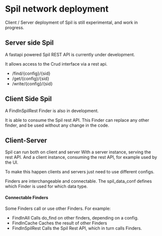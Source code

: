 # Spil network deployment

Client / Server deployment of Spil is still experimental, and work in progress.

## Server side Spil

A fastapi powered Spil REST API is currently under development.

It allows access to the Crud interface via a rest api.
- /find/{config}/{sid}
- /get/{config}/{sid}
- /write/{config}/{sid}

## Client Side Spil

A FindInSpilRest Finder is also in development. 

It is able to consume the Spil rest API.
This Finder can replace any other finder, and be used without any change in the code.


## Client-Server

Spil can run both on client and server
With a server instance, serving the rest API.
And a client instance, consuming the rest API, for example used by the UI.

To make this happen clients and servers just need to use different configs.

Finders are interchangeable and connectable.
The spil_data_conf defines which Finder is used for which data type.

#### Connectable Finders

Some Finders call or use other Finders.
For example:
- FindInAll 
  Calls do_find on other finders, depending on a config.
- FindInCache 
  Caches the result of other Finders
- FindInSpilRest
  Calls the Spil Rest API, which in turn calls Finders.

